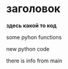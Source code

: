 # заголовок

**здесь какой то код**

some pyhon functions

new python code

there is info from main 

